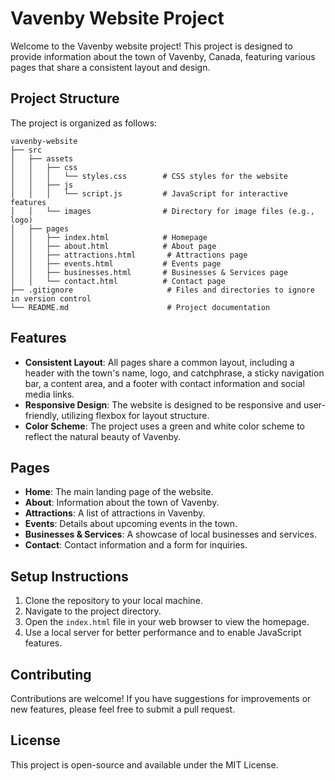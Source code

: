 # Vavenby Website Project

Welcome to the Vavenby website project! This project is designed to provide information about the town of Vavenby, Canada, featuring various pages that share a consistent layout and design.

## Project Structure

The project is organized as follows:

```
vavenby-website
├── src
│   ├── assets
│   │   ├── css
│   │   │   └── styles.css        # CSS styles for the website
│   │   ├── js
│   │   │   └── script.js         # JavaScript for interactive features
│   │   └── images                # Directory for image files (e.g., logo)
│   ├── pages
│   │   ├── index.html            # Homepage
│   │   ├── about.html            # About page
│   │   ├── attractions.html       # Attractions page
│   │   ├── events.html           # Events page
│   │   ├── businesses.html       # Businesses & Services page
│   │   └── contact.html          # Contact page
├── .gitignore                     # Files and directories to ignore in version control
└── README.md                      # Project documentation
```

## Features

- **Consistent Layout**: All pages share a common layout, including a header with the town's name, logo, and catchphrase, a sticky navigation bar, a content area, and a footer with contact information and social media links.
- **Responsive Design**: The website is designed to be responsive and user-friendly, utilizing flexbox for layout structure.
- **Color Scheme**: The project uses a green and white color scheme to reflect the natural beauty of Vavenby.

## Pages

- **Home**: The main landing page of the website.
- **About**: Information about the town of Vavenby.
- **Attractions**: A list of attractions in Vavenby.
- **Events**: Details about upcoming events in the town.
- **Businesses & Services**: A showcase of local businesses and services.
- **Contact**: Contact information and a form for inquiries.

## Setup Instructions

1. Clone the repository to your local machine.
2. Navigate to the project directory.
3. Open the `index.html` file in your web browser to view the homepage.
4. Use a local server for better performance and to enable JavaScript features.

## Contributing

Contributions are welcome! If you have suggestions for improvements or new features, please feel free to submit a pull request.

## License

This project is open-source and available under the MIT License.